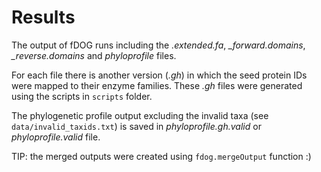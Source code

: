 # Results

The output of fDOG runs including the *.extended.fa*, *_forward.domains*, *_reverse.domains* and *phyloprofile* files. 

For each file there is another version (*.gh*) in which the seed protein IDs were mapped to their enzyme families. These *.gh* files were generated using the scripts in `scripts` folder. 

The phylogenetic profile output excluding the invalid taxa (see `data/invalid_taxids.txt`) is saved in *phyloprofile.gh.valid* or *phyloprofile.valid* file.

TIP: the merged outputs were created using `fdog.mergeOutput` function :)
